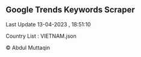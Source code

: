 

## Google Trends Keywords Scraper 
 
Last Update 13-04-2023 , 18:51:10

Country List :
VIETNAM.json



© Abdul Muttaqin 
